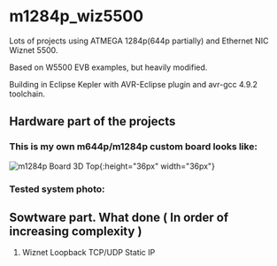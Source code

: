 # m1284p_wiz5500

Lots of projects using ATMEGA 1284p(644p partially) and Ethernet NIC Wiznet 5500.

Based on W5500 EVB examples, but heavily modified.

Building in Eclipse Kepler with AVR-Eclipse plugin and avr-gcc 4.9.2 toolchain.

## Hardware part of the projects 

### This is my own m644p/m1284p custom board looks like:

![m1284p Board 3D Top](../master/KiCad_M644_breakout_v1.2d/Pictures/M644_breakout_v1.2d_top.png){:height="36px" width="36px"}

### Tested system photo:

## Sowtware part. What done ( In order of increasing complexity )

1. Wiznet Loopback TCP/UDP Static IP
